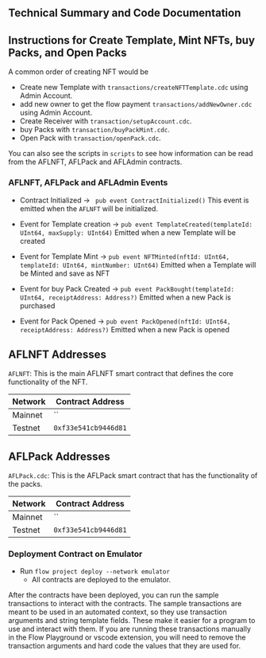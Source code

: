 ## Technical Summary and Code Documentation

## Instructions for Create Template, Mint NFTs, buy Packs, and Open Packs

A common order of creating NFT would be

- Create new Template with `transactions/createNFTTemplate.cdc` using Admin Account.
- add new owner to get the flow payment `transactions/addNewOwner.cdc` using Admin Account.
- Create Receiver with `transaction/setupAccount.cdc`.
- buy Packs with `transaction/buyPackMint.cdc`.
- Open Pack with `transaction/openPack.cdc`.

You can also see the scripts in `scripts` to see how information
can be read from the AFLNFT, AFLPack and AFLAdmin contracts.

### AFLNFT, AFLPack and AFLAdmin Events

- Contract Initialized ->
  ` pub event ContractInitialized()`
  This event is emitted when the `AFLNFT` will be initialized.

- Event for Template creation ->
  `pub event TemplateCreated(templateId: UInt64, maxSupply: UInt64)`
  Emitted when a new Template will be created

- Event for Template Mint ->
  `pub event NFTMinted(nftId: UInt64, templateId: UInt64, mintNumber: UInt64)`
  Emitted when a Template will be Minted and save as NFT

- Event for buy Pack Created ->
  `pub event PackBought(templateId: UInt64, receiptAddress: Address?)`
  Emitted when a new Pack is purchased

- Event for Pack Opened ->
  `pub event PackOpened(nftId: UInt64, receiptAddress: Address?)`
  Emitted when a new Pack is opened

## AFLNFT Addresses

`AFLNFT`: This is the main AFLNFT smart contract that defines the core functionality of the NFT.

| Network | Contract Address     |
| ------- | -------------------- |
| Mainnet | `` |
| Testnet | `0xf33e541cb9446d81` |

## AFLPack Addresses

`AFLPack.cdc`: This is the AFLPack smart contract that has the functionality of the packs.

| Network | Contract Address     |
| ------- | -------------------- |
| Mainnet | `` |
| Testnet | `0xf33e541cb9446d81` |

### Deployment Contract on Emulator

- Run `flow project deploy --network emulator`
  - All contracts are deployed to the emulator.

After the contracts have been deployed, you can run the sample transactions
to interact with the contracts. The sample transactions are meant to be used
in an automated context, so they use transaction arguments and string template
fields. These make it easier for a program to use and interact with them.
If you are running these transactions manually in the Flow Playground or
vscode extension, you will need to remove the transaction arguments and
hard code the values that they are used for.
